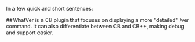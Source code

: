 In a few quick and short sentences:

##WhatVer is a CB plugin that focuses on displaying a more "detailed" /ver command. It can also differentiate between CB and CB++, making debug and support easier.